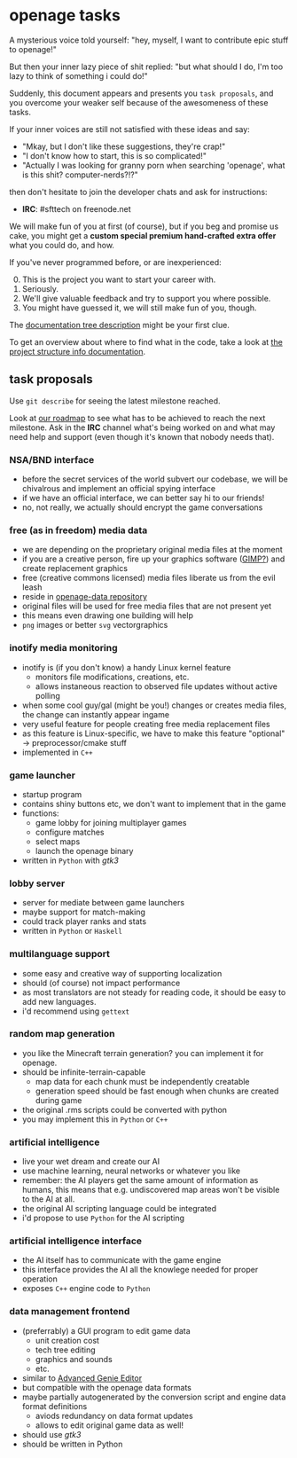 openage tasks
=============

A mysterious voice told yourself:
"hey, myself, I want to contribute epic stuff to openage!"

But then your inner lazy piece of shit replied:
"but what should I do, I'm too lazy to think of something i could do!"


Suddenly, this document appears and presents you `task proposals`, and you
overcome your weaker self because of the awesomeness of these tasks.

If your inner voices are still not satisfied with these ideas and say:

* "Mkay, but I don't like these suggestions, they're crap!"
* "I don't know how to start, this is so complicated!"
* "Actually I was looking for granny porn when searching 'openage', what is this shit? computer-nerds?!?"

then don't hesitate to join the developer chats and ask for instructions:

* **IRC**: #sfttech on freenode.net

We will make fun of you at first (of course), but if you beg and promise us cake,
you might get a **custom special premium hand-crafted extra offer** what you could do,
and how.

If you've never programmed before, or are inexperienced:

0. This is the project you want to start your career with.
1. Seriously.
2. We'll give valuable feedback and try to support you where possible.
3. You might have guessed it, we will still make fun of you, though.


The [documentation tree description](doc/README.md) might be your first clue.

To get an overview about where to find what in the code,
take a look at [the project structure info documentation](doc/implementation/project_structure.md).


task proposals
--------------

Use `git describe` for seeing the latest milestone reached.

Look at [our roadmap](doc/milestones.md) to see what has to be achieved to
reach the next milestone. Ask in the **IRC** channel what's being worked on and
what may need help and support (even though it's known that nobody needs
that).


### NSA/BND interface
* before the secret services of the world subvert our codebase,
  we will be chivalrous and implement an official spying interface
* if we have an official interface, we can better say hi to our friends!
* no, not really, we actually should encrypt the game conversations

### free (as in freedom) media data
* we are depending on the proprietary original media files at the moment
* if you are a creative person, fire up your graphics software ([GIMP?](http://gimp.org/))
  and create replacement graphics
* free (creative commons licensed) media files liberate us from the evil leash
* reside in [openage-data repository](https://github.com/SFTtech/openage-data)
* original files will be used for free media files that are not present yet
* this means even drawing one building will help
* `png` images or better `svg` vectorgraphics

### inotify media monitoring
* inotify is (if you don't know) a handy Linux kernel feature
  * monitors file modifications, creations, etc.
  * allows instaneous reaction to observed file updates without active polling
* when some cool guy/gal (might be you!) changes or creates media files,
  the change can instantly appear ingame
* very useful feature for people creating free media replacement files
* as this feature is Linux-specific, we have to make this feature "optional"
  -> preprocessor/cmake stuff
* implemented in `C++`

### game launcher
* startup program
* contains shiny buttons etc, we don't want to implement that in the game
* functions:
  * game lobby for joining multiplayer games
  * configure matches
  * select maps
  * launch the openage binary
* written in `Python` with *gtk3*

### lobby server
* server for mediate between game launchers
* maybe support for match-making
* could track player ranks and stats
* written in `Python` or `Haskell`

### multilanguage support
* some easy and creative way of supporting localization
* should (of course) not impact performance
* as most translators are not steady for reading code,
  it should be easy to add new languages.
* i'd recommend using `gettext`

### random map generation
* you like the Minecraft terrain generation?
  you can implement it for openage.
* should be infinite-terrain-capable
  * map data for each chunk must be independently creatable
  * generation speed should be fast enough when chunks are created during game
* the original .rms scripts could be converted with python
* you may implement this in `Python` or `C++`

### artificial intelligence
* live your wet dream and create our AI
* use machine learning, neural networks or whatever you like
* remember: the AI players get the same amount of information as humans,
  this means that e.g. undiscovered map areas won't be visible to the AI at all.
* the original AI scripting language could be integrated
* i'd propose to use `Python` for the AI scripting

### artificial intelligence interface
* the AI itself has to communicate with the game engine
* this interface provides the AI all the knowlege needed for proper operation
* exposes `C++` engine code to `Python`

### data management frontend
* (preferrably) a GUI program to edit game data
  * unit creation cost
  * tech tree editing
  * graphics and sounds
  * etc.
* similar to [Advanced Genie Editor](https://github.com/Tapsa/AGE)
* but compatible with the openage data formats
* maybe partially autogenerated by the conversion script and engine data format definitions
  * aviods redundancy on data format updates
  * allows to edit original game data as well!
* should use *gtk3*
* should be written in Python
